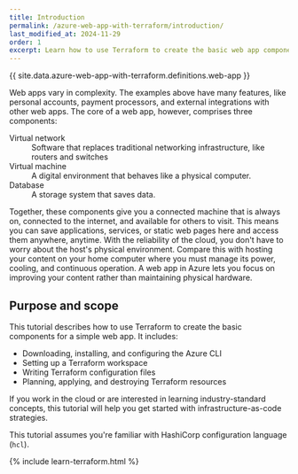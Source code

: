 ```yaml
---
title: Introduction
permalink: /azure-web-app-with-terraform/introduction/
last_modified_at: 2024-11-29
order: 1
excerpt: Learn how to use Terraform to create the basic web app components in Azure.
---
```


{{ site.data.azure-web-app-with-terraform.definitions.web-app }}

Web apps vary in complexity. The examples above have many features, like
personal accounts, payment processors, and external integrations with other web
apps. The core of a web app, however, comprises three components:

<div>
  <dl>
      <dt>Virtual network</dt>
      <dd>Software that replaces traditional networking infrastructure, like routers and switches</dd>
      <dt>Virtual machine</dt>
      <dd>A digital environment that behaves like a physical computer.</dd>
      <dt>Database</dt>
      <dd>A storage system that saves data.</dd>
  </dl>
</div>

Together, these components give you a connected machine that is always on,
connected to the internet, and available for others to visit. This means you
can save applications, services, or static web pages here and access them
anywhere, anytime. With the reliability of the cloud, you don't have to worry
about the host's physical environment. Compare this with hosting your content
on your home computer where you must manage its power, cooling, and continuous
operation. A web app in Azure lets you focus on improving your content rather
than maintaining physical hardware.

## Purpose and scope

This tutorial describes how to use Terraform to create the basic components for
a simple web app. It includes:

- Downloading, installing, and configuring the Azure CLI
- Setting up a Terraform workspace
- Writing Terraform configuration files
- Planning, applying, and destroying Terraform resources

If you work in the cloud or are interested in learning industry-standard
concepts, this tutorial will help you get started with infrastructure-as-code
strategies.

This tutorial assumes you're familiar with HashiCorp configuration language (`hcl`).

{% include learn-terraform.html %}

